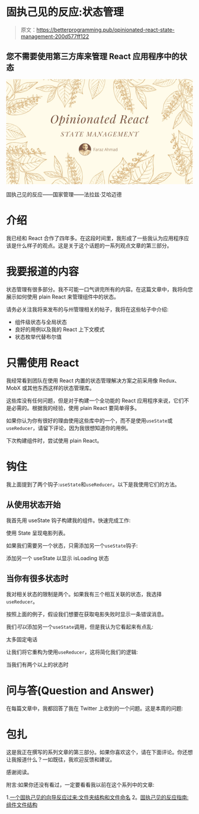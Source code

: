 # 固执己见的反应:状态管理

> 原文：<https://betterprogramming.pub/opinionated-react-state-management-200d577ff122>

## 您不需要使用第三方库来管理 React 应用程序中的状态

![](img/823e1db52b0c397af3a480b34e4005b8.png)

固执己见的反应——国家管理——法拉兹·艾哈迈德

# 介绍

我已经和 React 合作了四年多。在这段时间里，我形成了一些我认为应用程序应该是什么样子的观点。这是关于这个话题的一系列观点文章的第三部分。

# 我要报道的内容

状态管理有很多部分。我不可能一口气讲完所有的内容。在这篇文章中，我将向您展示如何使用 plain React 来管理组件中的状态。

请务必关注我将来发布的与州管理相关的帖子，我将在这些帖子中介绍:

*   组件级状态与全局状态
*   良好的用例以及我的 React 上下文模式
*   状态枚举代替布尔值

# 只需使用 React

我经常看到团队在使用 React 内置的状态管理解决方案之前采用像 Redux、MobX 或其他东西这样的状态管理库。

这些库没有任何问题，但是对于构建一个全功能的 React 应用程序来说，它们不是必需的。根据我的经验，使用 plain React 要简单得多。

如果你认为你有很好的理由使用这些库中的一个，而不是使用`useState`或`useReducer`，请留下评论，因为我很想知道你的用例。

下次构建组件时，尝试使用 plain React。

# 钩住

我上面提到了两个钩子:`useState`和`useReducer`。以下是我使用它们的方法。

## 从使用状态开始

我首先用 useState 钩子构建我的组件。快速完成工作:

使用 State 呈现电影列表。

如果我们需要另一个状态，只需添加另一个`useState`钩子:

添加另一个 useState 以显示 isLoading 状态

## 当你有很多状态时

我对相关状态的限制是两个。如果我有三个相互关联的状态，我选择`useReducer`。

按照上面的例子，假设我们想要在获取电影失败时显示一条错误消息。

我们*可以*添加另一个`useState`调用，但是我认为它看起来有点乱:

太多固定电话

让我们将它重构为使用`useReducer`，这将简化我们的逻辑:

当我们有两个以上的状态时

# 问与答(Question and Answer)

在每篇文章中，我都回答了我在 Twitter 上收到的一个问题。这是本周的问题:

# 包扎

这是我正在撰写的系列文章的第三部分。如果你喜欢这个，请在下面评论。你还想让我报道什么？一如既往，我欢迎反馈和建议。

感谢阅读。

附言:如果你还没有看过，一定要看看我以前在这个系列中的文章:

1.[一个固执己见的向导反应过来:文件夹结构和文件命名](https://medium.com/better-programming/an-opinionated-guide-to-react-folder-structure-file-naming-8b723d39a0d6)
2。[固执己见的反应指南:组件文件结构](https://medium.com/better-programming/an-opinionated-guide-to-react-component-file-structure-5eb9f4a8d763)